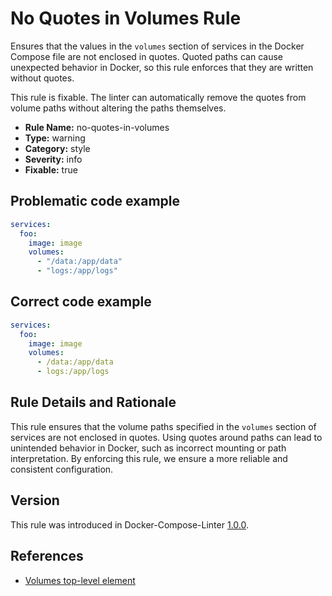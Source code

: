# No Quotes in Volumes Rule

Ensures that the values in the `volumes` section of services in the Docker Compose file are not enclosed in
quotes. Quoted paths can cause unexpected behavior in Docker, so this rule enforces that they are written without
quotes.

This rule is fixable. The linter can automatically remove the quotes from volume paths without altering the paths
themselves.

- **Rule Name:** no-quotes-in-volumes
- **Type:** warning
- **Category:** style
- **Severity:** info
- **Fixable:** true

## Problematic code example

```yaml
services:
  foo:
    image: image
    volumes:
      - "/data:/app/data"
      - "logs:/app/logs"
```

## Correct code example

```yaml
services:
  foo:
    image: image
    volumes:
      - /data:/app/data
      - logs:/app/logs
```

## Rule Details and Rationale

This rule ensures that the volume paths specified in the `volumes` section of services are not enclosed in quotes. Using
quotes around paths can lead to unintended behavior in Docker, such as incorrect mounting or path interpretation. By
enforcing this rule, we ensure a more reliable and consistent configuration.

## Version

This rule was introduced in Docker-Compose-Linter [1.0.0](https://github.com/zavoloklom/docker-compose-linter/releases).

## References

- [Volumes top-level element](https://docs.docker.com/reference/compose-file/volumes/)
